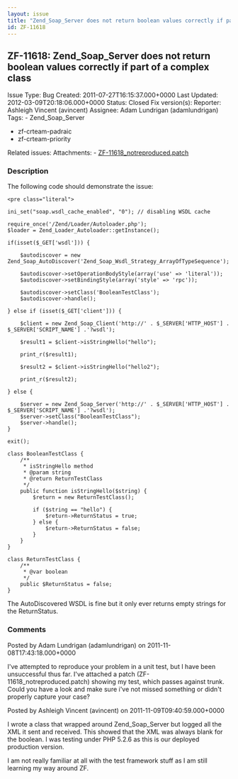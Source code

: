 ```yaml
---
layout: issue
title: "Zend_Soap_Server does not return boolean values correctly if part of a complex class"
id: ZF-11618
---
```


ZF-11618: Zend\_Soap\_Server does not return boolean values correctly if part of a complex class
------------------------------------------------------------------------------------------------

 Issue Type: Bug Created: 2011-07-27T16:15:37.000+0000 Last Updated: 2012-03-09T20:18:06.000+0000 Status: Closed Fix version(s): 
 Reporter:  Ashleigh Vincent (avincent)  Assignee:  Adam Lundrigan (adamlundrigan)  Tags: - Zend\_Soap\_Server
- zf-crteam-padraic
- zf-crteam-priority
 
 Related issues: 
 Attachments: - [ZF-11618\_notreproduced.patch](/issues/secure/attachment/14730/ZF-11618_notreproduced.patch)
 
### Description

The following code should demonstrate the issue:

 
    <pre class="literal">
    
    ini_set("soap.wsdl_cache_enabled", "0"); // disabling WSDL cache
    
    require_once('/Zend/Loader/Autoloader.php');
    $loader = Zend_Loader_Autoloader::getInstance();
    
    if(isset($_GET['wsdl'])) { 
                      
        $autodiscover = new Zend_Soap_AutoDiscover('Zend_Soap_Wsdl_Strategy_ArrayOfTypeSequence');
        
        $autodiscover->setOperationBodyStyle(array('use' => 'literal'));
        $autodiscover->setBindingStyle(array('style' => 'rpc'));
        
        $autodiscover->setClass('BooleanTestClass');
        $autodiscover->handle();
        
    } else if (isset($_GET['client'])) {
        
        $client = new Zend_Soap_Client('http://' . $_SERVER['HTTP_HOST'] . $_SERVER['SCRIPT_NAME'] .'?wsdl');
        
        $result1 = $client->isStringHello("hello");
        
        print_r($result1);
        
        $result2 = $client->isStringHello("hello2");
        
        print_r($result2);  
        
    } else {
    
        $server = new Zend_Soap_Server('http://' . $_SERVER['HTTP_HOST'] . $_SERVER['SCRIPT_NAME'] .'?wsdl');   
        $server->setClass("BooleanTestClass");
        $server->handle();  
    }
    
    exit();
    
    class BooleanTestClass {
        /**
         * isStringHello method
         * @param string
         * @return ReturnTestClass
         */
        public function isStringHello($string) {
            $return = new ReturnTestClass();
            
            if ($string == "hello") {
                $return->ReturnStatus = true;
            } else {
                $return->ReturnStatus = false;          
            }           
        }
    }
    
    class ReturnTestClass {
        /**
         * @var boolean
         */
        public $ReturnStatus = false;
    }
    


The AutoDiscovered WSDL is fine but it only ever returns empty strings for the ReturnStatus.

 

 

### Comments

Posted by Adam Lundrigan (adamlundrigan) on 2011-11-08T17:43:18.000+0000

I've attempted to reproduce your problem in a unit test, but I have been unsuccessful thus far. I've attached a patch (ZF-11618\_notreproduced.patch) showing my test, which passes against trunk. Could you have a look and make sure i've not missed something or didn't properly capture your case?

 

 

Posted by Ashleigh Vincent (avincent) on 2011-11-09T09:40:59.000+0000

I wrote a class that wrapped around Zend\_Soap\_Server but logged all the XML it sent and received. This showed that the XML was always blank for the boolean. I was testing under PHP 5.2.6 as this is our deployed production version.

I am not really familiar at all with the test framework stuff as I am still learning my way around ZF.

 

 